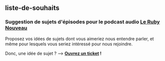 ## liste-de-souhaits

### Suggestion de sujets d'épisodes pour le podcast audio [Le Ruby Nouveau](https://lerubynouveau.fr)

Proposez vos idées de sujets dont vous aimeriez nous entendre parler, et même pour lesquels vous seriez intéressé pour nous rejoindre.

Donc, une idée de sujet ? --> **[Ouvrez un ticket](https://github.com/LeRubyNouveau/liste-de-souhaits/issues/new) !**
